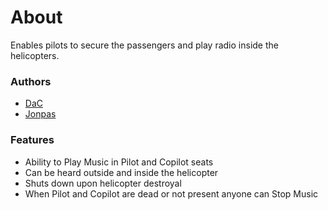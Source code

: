 # About

Enables pilots to secure the passengers and play radio inside the helicopters.

### Authors

- [DaC](http://github.com/DavidCamre)
- [Jonpas](http://github.com/jonpas)

### Features

- Ability to Play Music in Pilot and Copilot seats
- Can be heard outside and inside the helicopter
- Shuts down upon helicopter destroyal
- When Pilot and Copilot are dead or not present anyone can Stop Music
